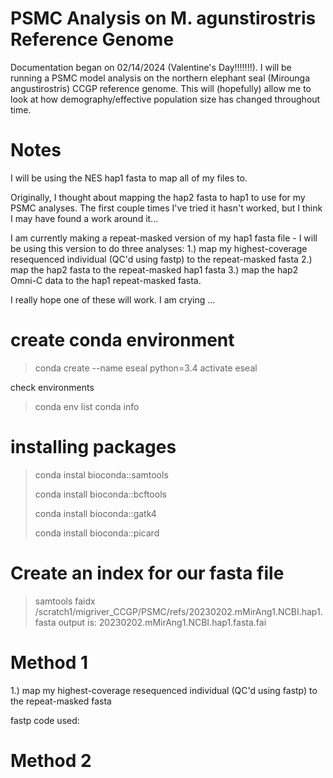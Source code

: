 # PSMC Analysis on M. agunstirostris Reference Genome
Documentation began on  02/14/2024 (Valentine's Day!!!!!!!). I will be running a PSMC model analysis on the northern elephant seal (Mirounga angustirostris) CCGP reference genome. This will (hopefully) allow me to look at how demography/effective population size has changed throughout time. 

# Notes
I will be using the NES hap1 fasta to map all of my files to. 

Originally, I thought about mapping the hap2 fasta to hap1 to use for my PSMC analyses. The first couple times I've tried it hasn't worked, but I think I may have found a work around it... 

I am currently making a repeat-masked version of my hap1 fasta file - I will be using this version to do three analyses: 1.) map my highest-coverage resequenced individual (QC'd using fastp) to the repeat-masked fasta 2.) map the hap2 fasta to the repeat-masked hap1 fasta 3.) map the hap2 Omni-C data to the hap1 repeat-masked fasta. 

I really hope one of these will work. I am crying ...

# create conda environment 
>conda create --name eseal python=3.4
>activate eseal

check environments 
>conda env list
>conda info

# installing packages 
> conda instal bioconda::samtools
> 
> conda install bioconda::bcftools
> 
> conda install bioconda::gatk4
> 
> conda install bioconda::picard

# Create an index for our fasta file 
> samtools faidx /scratch1/migriver_CCGP/PSMC/refs/20230202.mMirAng1.NCBI.hap1.fasta
> output is: 20230202.mMirAng1.NCBI.hap1.fasta.fai

# Method 1
1.) map my highest-coverage resequenced individual (QC'd using fastp) to the repeat-masked fasta

fastp code used: 


# Method 2


